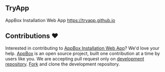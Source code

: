 ## TryApp
AppBox Installation Web App https://tryapp.github.io

## Contributions ❤️
Interested in contributing to [AppBox Installation Web App](https://tryapp.github.io)? We'd love your help. [AppBox](https://tryappbox.github.io) is an open source project, built one contribution at a time by users like you. We are accepting pull request only on [development repository](https://github.com/TryApp/development). [Fork](https://github.com/TryApp/tryapp.github.io#fork-destination-box) and clone the development repository.
